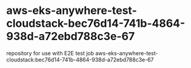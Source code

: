 # aws-eks-anywhere-test-cloudstack-bec76d14-741b-4864-938d-a72ebd788c3e-67
repository for use with E2E test job aws-eks-anywhere-test-cloudstack:bec76d14-741b-4864-938d-a72ebd788c3e-67
